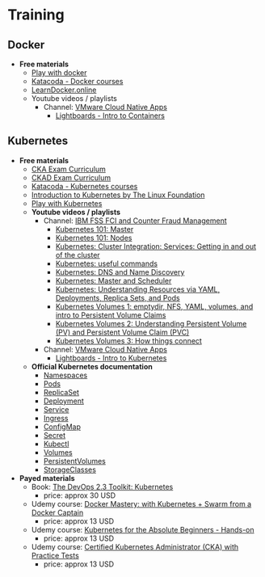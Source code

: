 # Training

## Docker
-   **Free materials**
    -   [Play with docker](https://training.play-with-docker.com/)
    -   [Katacoda - Docker courses](https://www.katacoda.com/courses/docker)
    -   [LearnDocker.online](https://learndocker.online/)
    -   Youtube videos / playlists
        -   Channel: [VMware Cloud Native Apps](https://www.youtube.com/channel/UCdkGV51Nu0unDNT58bHt9bg)
            -   [Lightboards - Intro to Containers](https://www.youtube.com/playlist?list=PL7bmigfV0EqQt5_pBPQ8tsZjI1w68-e0H)

## Kubernetes
-   **Free materials**
    -   [CKA Exam Curriculum](./CKA/README.md)
    -   [CKAD Exam Curriculum](./CKAD/README.md)
    -   [Katacoda - Kubernetes courses](https://www.katacoda.com/courses/kubernetes)
    -   [Introduction to Kubernetes by The Linux Foundation](https://www.edx.org/course/introduction-to-kubernetes)
    -   [Play with Kubernetes](https://labs.play-with-k8s.com)
    -   **Youtube videos / playlists**
        -   Channel: [IBM FSS FCI and Counter Fraud Management](https://www.youtube.com/channel/UCVjsceiYN0-5d4Ly93LjOjQ)
            -   [Kubernetes 101: Master](https://www.youtube.com/watch?v=DZ-Wv3XNoAk&list=PLqnWYrfCqvm76wCt6E0JnCIP1fVgMlnC-&index=7&t=0s)
            -   [Kubernetes 101: Nodes](https://www.youtube.com/watch?v=xhwi3zIVR-8&list=PLqnWYrfCqvm76wCt6E0JnCIP1fVgMlnC-&index=8&t=0s)
            -   [Kubernetes: Cluster Integration: Services: Getting in and out of the cluster](https://www.youtube.com/watch?v=tTYY1Iz9DGw&list=PLqnWYrfCqvm76wCt6E0JnCIP1fVgMlnC-&index=9&t=0s)
            -   [Kubernetes: useful commands](https://www.youtube.com/watch?v=K1HuOLzPSpU&list=PLqnWYrfCqvm76wCt6E0JnCIP1fVgMlnC-&index=10&t=0s)
            -   [Kubernetes: DNS and Name Discovery](https://www.youtube.com/watch?v=W5xHec3_Tts&list=PLqnWYrfCqvm76wCt6E0JnCIP1fVgMlnC-&index=11&t=0s)
            -   [Kubernetes: Master and Scheduler](https://www.youtube.com/watch?v=lL4LHBz5vT4&list=PLqnWYrfCqvm76wCt6E0JnCIP1fVgMlnC-&index=12&t=0s)
            -   [Kubernetes: Understanding Resources via YAML, Deployments, Replica Sets, and Pods](https://www.youtube.com/watch?v=ohSUtEfDefc&list=PLqnWYrfCqvm76wCt6E0JnCIP1fVgMlnC-&index=13&t=0s)
            -   [Kubernetes Volumes 1: emptydir, NFS, YAML, volumes, and intro to Persistent Volume Claims](https://www.youtube.com/watch?v=VB7vI9OT-WQ&list=PLqnWYrfCqvm76wCt6E0JnCIP1fVgMlnC-&index=14&t=0s)
            -   [Kubernetes Volumes 2: Understanding Persistent Volume (PV) and Persistent Volume Claim (PVC)](https://www.youtube.com/watch?v=OulmwTYTauI&list=PLqnWYrfCqvm76wCt6E0JnCIP1fVgMlnC-&index=15&t=23s)
            -   [Kubernetes Volumes 3: How things connect](https://www.youtube.com/watch?v=X6Vkz-ny574&list=PLqnWYrfCqvm76wCt6E0JnCIP1fVgMlnC-&index=16&t=0s)
        -   Channel: [VMware Cloud Native Apps](https://www.youtube.com/channel/UCdkGV51Nu0unDNT58bHt9bg)
            -   [Lightboards - Intro to Kubernetes](https://www.youtube.com/playlist?list=PL7bmigfV0EqQw4WnD0wF-SRBYttCFeBbF)
    -   **Official Kubernetes documentation**
        -   [Namespaces](https://kubernetes.io/docs/concepts/overview/working-with-objects/namespaces/)
        -   [Pods](https://kubernetes.io/docs/concepts/workloads/pods/pod/)
        -   [ReplicaSet](https://kubernetes.io/docs/concepts/workloads/controllers/replicaset/)
        -   [Deployment](https://kubernetes.io/docs/concepts/workloads/controllers/deployment/)
        -   [Service](https://kubernetes.io/docs/concepts/services-networking/service/)
        -   [Ingress](https://kubernetes.io/docs/concepts/services-networking/ingress/)
        -   [ConfigMap](https://kubernetes.io/docs/tasks/configure-pod-container/configure-pod-configmap/)
        -   [Secret](https://kubernetes.io/docs/concepts/configuration/secret/)
        -   [Kubectl](https://kubernetes.io/docs/reference/kubectl/overview/)
        -   [Volumes](https://kubernetes.io/docs/concepts/storage/volumes/)
        -   [PersistentVolumes](https://kubernetes.io/docs/concepts/storage/persistent-volumes/)
        -   [StorageClasses](https://kubernetes.io/docs/concepts/storage/storage-classes/)
-   **Payed materials**
    -   Book: [The DevOps 2.3 Toolkit: Kubernetes](https://leanpub.com/the-devops-2-3-toolkit)
        -   price: approx 30 USD
    -   Udemy course: [Docker Mastery: with Kubernetes + Swarm from a Docker Captain](https://www.udemy.com/course/docker-mastery/)
        -   price: approx 13 USD
    -   Udemy course: [Kubernetes for the Absolute Beginners - Hands-on](https://www.udemy.com/course/learn-kubernetes/)
        -   price: approx 13 USD
    -   Udemy course: [Certified Kubernetes Administrator (CKA) with Practice Tests](https://www.udemy.com/course/certified-kubernetes-administrator-with-practice-tests/)
        -   price: approx 13 USD
